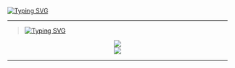 [![Typing SVG](https://readme-typing-svg.herokuapp.com?font=Rajdhani&size=26&duration=3999&pause=900&color=FF0073&background=FF007321&vCenter=true&width=450&height=60&lines=Another+github+with+code+%3AP)](https://github.com/NeonillaFive)

---

> [![Typing SVG](https://readme-typing-svg.herokuapp.com?font=Rajdhani&size=26&duration=3999&pause=900&color=747474&multiline=true&width=450&height=60&lines=Hard+skills)]()

<div align="center">
  <div>
    <a href="https://google.com">
      <img src="https://img.shields.io/static/v1?logoWidth=25&style=for-the-badge&logo=rust&label=rust&message=dev+lang&color=ff0073"/>
    </a>
  </div>
  
  <img src="https://img.shields.io/static/v1?link=https://en.wikipedia.org/wiki/Linux&link=https://en.wikipedia.org/wiki/Linux&logoWidth=25&style=for-the-badge&logo=linux&label=linux&message=Administration&color=ff0073" />
</div>

---
